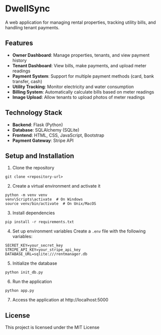 # DwellSync

A web application for managing rental properties, tracking utility bills, and handling tenant payments.

## Features

- **Owner Dashboard**: Manage properties, tenants, and view payment history
- **Tenant Dashboard**: View bills, make payments, and upload meter readings
- **Payment System**: Support for multiple payment methods (card, bank transfer, cash)
- **Utility Tracking**: Monitor electricity and water consumption
- **Billing System**: Automatically calculate bills based on meter readings
- **Image Upload**: Allow tenants to upload photos of meter readings

## Technology Stack

- **Backend**: Flask (Python)
- **Database**: SQLAlchemy (SQLite)
- **Frontend**: HTML, CSS, JavaScript, Bootstrap
- **Payment Gateway**: Stripe API

## Setup and Installation

1. Clone the repository
```
git clone <repository-url>
```

2. Create a virtual environment and activate it
```
python -m venv venv
venv\Scripts\activate  # On Windows
source venv/bin/activate  # On Unix/MacOS
```

3. Install dependencies
```
pip install -r requirements.txt
```

4. Set up environment variables
Create a `.env` file with the following variables:
```
SECRET_KEY=your_secret_key
STRIPE_API_KEY=your_stripe_api_key
DATABASE_URL=sqlite:///rentmanager.db
```

5. Initialize the database
```
python init_db.py
```

6. Run the application
```
python app.py
```

7. Access the application at http://localhost:5000

## License

This project is licensed under the MIT License 
